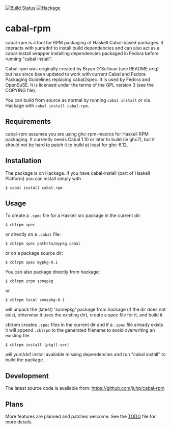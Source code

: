 [![Build Status](https://travis-ci.org/juhp/cabal-rpm.png)](https://travis-ci.org/juhp/cabal-rpm)
[![Hackage](http://img.shields.io/hackage/v/cabal-rpm.png)](http://hackage.haskell.org/package/cabal-rpm)

# cabal-rpm

cabal-rpm is a tool for RPM packaging of Haskell Cabal-based packages.
It interacts with yum/dnf to install build dependencies and can also act as
a cabal-install wrapper installing dependencies packaged in Fedora before
running "cabal install".

Cabal-rpm was originally created by Bryan O'Sullivan (see README.orig)
but has since been updated to work with current Cabal and Fedora Packaging
Guidelines replacing cabal2spec.  It is used by Fedora and OpenSuSE.
It is licensed under the terms of the GPL version 3 (see the COPYING file).

You can build from source as normal by running `cabal install`
or via Hackage with `cabal install cabal-rpm`.

## Requirements
cabal-rpm assumes you are using ghc-rpm-macros for Haskell RPM packaging.
It currently needs Cabal 1.10 or later to build (ie ghc7),
but it should not be hard to patch it to build at least for ghc-6.12.

## Installation
The package is on Hackage. If you have cabal-install (part of Haskell Platform)
you can install simply with

    $ cabal install cabal-rpm

## Usage
To create a `.spec` file for a Haskell src package in the current dir:

    $ cblrpm spec

or directly on a `.cabal` file:

    $ cblrpm spec path/to/mypkg.cabal

or on a package source dir:

    $ cblrpm spec mypkg-0.1

You can also package directly from hackage:

    $ cblrpm srpm somepkg

or

    $ cblrpm local somepkg-0.1

will unpack the (latest) 'somepkg' package from hackage
(if the dir does not exist, otherwise it uses the existing dir),
create a spec file for it, and build it.

cblrpm creates `.spec` files in the current dir
and if a `.spec` file already exists it will append `.cblrpm`
to the generated filename to avoid overwriting an existing file.

    $ cblrpm install [pkg][-ver]

will yum/dnf install available missing dependencies and
run "cabal install" to build the package.

## Development
The latest source code is available from: https://github.com/juhp/cabal-rpm

## Plans
More features are planned and patches welcome.
See the [TODO](TODO) file for more details.
